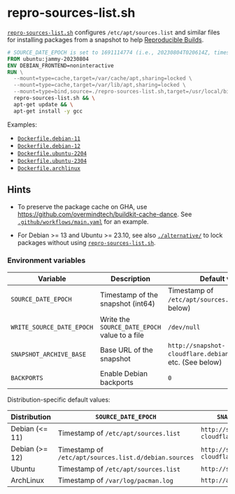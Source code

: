 # repro-sources-list.sh

[`repro-sources-list.sh`](./repro-sources-list.sh) configures `/etc/apt/sources.list` and similar files
for installing packages from a snapshot to help [Reproducible Builds](https://reproducible-builds.org/).

```dockerfile
# SOURCE_DATE_EPOCH is set to 1691114774 (i.e., 20230804T020614Z, timestamp of /etc/apt/sources.list)
FROM ubuntu:jammy-20230804
ENV DEBIAN_FRONTEND=noninteractive
RUN \
  --mount=type=cache,target=/var/cache/apt,sharing=locked \
  --mount=type=cache,target=/var/lib/apt,sharing=locked \
  --mount=type=bind,source=./repro-sources-list.sh,target=/usr/local/bin/repro-sources-list.sh \
  repro-sources-list.sh && \
  apt-get update && \
  apt-get install -y gcc
```

Examples:
- [`Dockerfile.debian-11`](./Dockerfile.debian-11)
- [`Dockerfile.debian-12`](./Dockerfile.debian-12)
- [`Dockerfile.ubuntu-2204`](./Dockerfile.ubuntu-2204)
- [`Dockerfile.ubuntu-2304`](./Dockerfile.ubuntu-2304)
- [`Dockerfile.archlinux`](./Dockerfile.archlinux)

## Hints
- To preserve the package cache on GHA, use <https://github.com/overmindtech/buildkit-cache-dance>.
  See [`.github/workflows/main.yaml`](./.github/workflows/main.yaml) for an example.

- For Debian >= 13 and Ubuntu >= 23.10, see also [`./alternative/`](./alternative/)
  to lock packages without using [`repro-sources-list.sh`](./repro-sources-list.sh).

### Environment variables

| Variable                  | Description                                   | Default value                                                      |
|---------------------------|-----------------------------------------------|--------------------------------------------------------------------|
| `SOURCE_DATE_EPOCH`       | Timestamp of the snapshot (int64)             | Timestamp of `/etc/apt/sources.list`, etc. (See below)             |
| `WRITE_SOURCE_DATE_EPOCH` | Write the `SOURCE_DATE_EPOCH` value to a file | `/dev/null`                                                        |
| `SNAPSHOT_ARCHIVE_BASE`   | Base URL of the snapshot                      | `http://snapshot-cloudflare.debian.org/archive/`, etc. (See below) |
| `BACKPORTS`               | Enable Debian backports                       | `0`                                                                |

Distribution-specific default values:

| Distribution   | `SOURCE_DATE_EPOCH`                                   | `SNAPSHOT_ARCHIVE_BASE`                          |
|----------------|-------------------------------------------------------|--------------------------------------------------|
| Debian (<= 11) | Timestamp of `/etc/apt/sources.list`                  | `http://snapshot-cloudflare.debian.org/archive/` |
| Debian (>= 12) | Timestamp of `/etc/apt/sources.list.d/debian.sources` | `http://snapshot-cloudflare.debian.org/archive/` |
| Ubuntu         | Timestamp of `/etc/apt/sources.list`                  | `http://snapshot.ubuntu.com/`                    |
| ArchLinux      | Timestamp of `/var/log/pacman.log`                    | `http://archive.archlinux.org/`                  |
